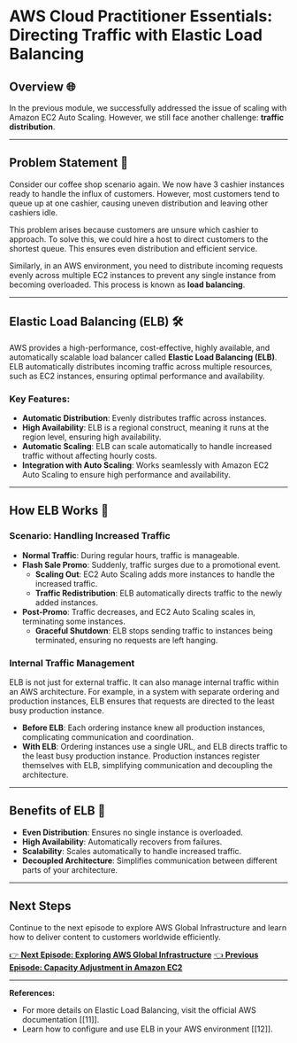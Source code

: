 # AWS Cloud Practitioner Essentials: Directing Traffic with Elastic Load Balancing

## Overview 🌐

In the previous module, we successfully addressed the issue of scaling with Amazon EC2 Auto Scaling. However, we still face another challenge: **traffic distribution**.

---

## Problem Statement 🚫

Consider our coffee shop scenario again. We now have 3 cashier instances ready to handle the influx of customers. However, most customers tend to queue up at one cashier, causing uneven distribution and leaving other cashiers idle.

This problem arises because customers are unsure which cashier to approach. To solve this, we could hire a host to direct customers to the shortest queue. This ensures even distribution and efficient service.

Similarly, in an AWS environment, you need to distribute incoming requests evenly across multiple EC2 instances to prevent any single instance from becoming overloaded. This process is known as **load balancing**.

---

## Elastic Load Balancing (ELB) 🛠️

AWS provides a high-performance, cost-effective, highly available, and automatically scalable load balancer called **Elastic Load Balancing (ELB)**. ELB automatically distributes incoming traffic across multiple resources, such as EC2 instances, ensuring optimal performance and availability.

### Key Features:
- **Automatic Distribution**: Evenly distributes traffic across instances.
- **High Availability**: ELB is a regional construct, meaning it runs at the region level, ensuring high availability.
- **Automatic Scaling**: ELB can scale automatically to handle increased traffic without affecting hourly costs.
- **Integration with Auto Scaling**: Works seamlessly with Amazon EC2 Auto Scaling to ensure high performance and availability.

---

## How ELB Works 🔄

### Scenario: Handling Increased Traffic

- **Normal Traffic**: During regular hours, traffic is manageable.
- **Flash Sale Promo**: Suddenly, traffic surges due to a promotional event.
  - **Scaling Out**: EC2 Auto Scaling adds more instances to handle the increased traffic.
  - **Traffic Redistribution**: ELB automatically directs traffic to the newly added instances.
- **Post-Promo**: Traffic decreases, and EC2 Auto Scaling scales in, terminating some instances.
  - **Graceful Shutdown**: ELB stops sending traffic to instances being terminated, ensuring no requests are left hanging.

### Internal Traffic Management

ELB is not just for external traffic. It can also manage internal traffic within an AWS architecture. For example, in a system with separate ordering and production instances, ELB ensures that requests are directed to the least busy production instance.

- **Before ELB**: Each ordering instance knew all production instances, complicating communication and coordination.
- **With ELB**: Ordering instances use a single URL, and ELB directs traffic to the least busy production instance. Production instances register themselves with ELB, simplifying communication and decoupling the architecture.

---

## Benefits of ELB 🌱

- **Even Distribution**: Ensures no single instance is overloaded.
- **High Availability**: Automatically recovers from failures.
- **Scalability**: Scales automatically to handle increased traffic.
- **Decoupled Architecture**: Simplifies communication between different parts of your architecture.

---

## Next Steps
Continue to the next episode to explore AWS Global Infrastructure and learn how to deliver content to customers worldwide efficiently.

[👉 **Next Episode: Exploring AWS Global Infrastructure**](next-episode.md)
[👈 **Previous Episode: Capacity Adjustment in Amazon EC2**](previous-episode.md)

---

**References:**
- For more details on Elastic Load Balancing, visit the official AWS documentation [[11]].
- Learn how to configure and use ELB in your AWS environment [[12]].